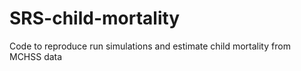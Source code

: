 # SRS-child-mortality
Code to reproduce run simulations and estimate child mortality from MCHSS data
